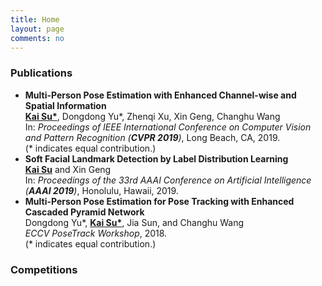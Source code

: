 ```yaml
---
title: Home
layout: page
comments: no
---
```


### Publications

- <b>Multi-Person Pose Estimation with Enhanced Channel-wise and Spatial Information</b> <br>
<u><b>Kai Su\*</b></u>, Dongdong Yu\*, Zhenqi Xu, Xin Geng, Changhu Wang <br>
In: <i>Proceedings of IEEE International Conference on Computer Vision and Pattern Recognition (<b>CVPR 2019</b>)</i>, Long Beach, CA, 2019. <br>
(\* indicates equal contribution.)
- <b>Soft Facial Landmark Detection by Label Distribution Learning</b> <br>
<u><b>Kai Su</b></u> and Xin Geng <br>
In: <i>Proceedings of the 33rd AAAI Conference on Artificial Intelligence (<b>AAAI 2019</b>)</i>, Honolulu, Hawaii, 2019.
- <b>Multi-Person Pose Estimation for Pose Tracking with Enhanced Cascaded Pyramid Network</b> <br>
Dongdong Yu\*, <u><b>Kai Su\*</b></u>, Jia Sun, and Changhu Wang <br>
<i>ECCV PoseTrack Workshop</i>, 2018. <br>
(\* indicates equal contribution.)

### Competitions
